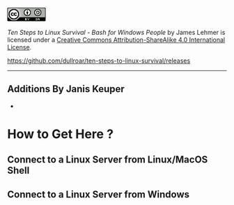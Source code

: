 

![](./images/cc-by-sa.png "Creative Commons Attribution-ShareAlike 4.0 International")

*Ten Steps to Linux Survival - Bash for Windows People*
by James Lehmer
is licensed under a
[Creative Commons Attribution-ShareAlike 4.0 International License](http://creativecommons.org/licenses/by-sa/4.0/).

<https://github.com/dullroar/ten-steps-to-linux-survival/releases>



----


## Additions By Janis Keuper
* 

# How to Get Here ?

## Connect to a Linux Server from Linux/MacOS Shell



## Connect to a Linux Server from Windows








